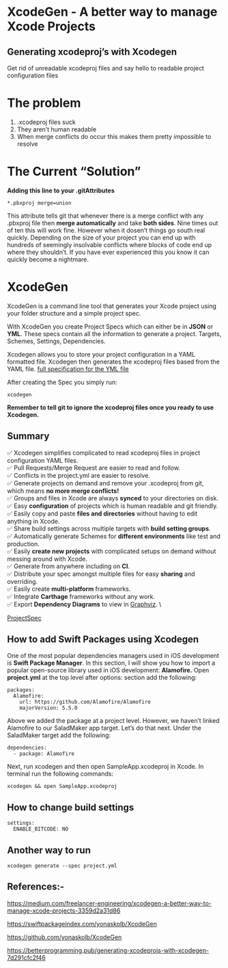 # XcodeGen - A better way to manage Xcode Projects
## Generating xcodeproj’s with Xcodegen
Get rid of unreadable xcodeproj files and say hello to readable project configuration files

# **The problem**
1. .xcodeproj files suck
2. They aren’t human readable
3. When merge conflicts do occur this makes them pretty impossible to resolve

# **The Current “Solution”**
**Adding this line to your .gitAttributes**
```
*.pbxproj merge=union
```
This attribute tells git that whenever there is a merge conflict with any .pbxproj file then **merge automatically** and take **both sides**.
Nine times out of ten this will work fine. However when it dosen’t things go south real quickly.
Depending on the size of your project you can end up with hundreds of seemingly insolvable conflicts where blocks of code end up where they shouldn’t. If you have ever experienced this you know it can quickly become a nightmare.

# XcodeGen

XcodeGen is a command line tool that generates your Xcode project using your folder structure and a simple project spec.

With XcodeGen you create Project Specs which can either be in **JSON** or **YML**. These specs contain all the information to generate a project. Targets, Schemes, Settings, Dependencies.

Xcodegen allows you to store your project configuration in a YAML formatted file. Xcodegen then generates the xcodeproj files based from the YAML file.
[full specification for the YML file](https://github.com/yonaskolb/XcodeGen/blob/master/Docs/ProjectSpec.md#options)

After creating the Spec you simply run:
```
xcodegen
```

**Remember to tell git to ignore the xcodeproj files once you ready to use Xcodegen.**

## Summary 
✅ Xcodegen simplifies complicated to read xcodeproj files in project configuration YAML files. \
✅ Pull Requests/Merge Request are easier to read and follow. \
✅ Conflicts in the project.yml are easier to resolve. \
✅ Generate projects on demand and remove your .xcodeproj from git, which means **no more merge conflicts!** \
✅ Groups and files in Xcode are always **synced** to your directories on disk. \
✅ Easy **configuration** of projects which is human readable and git friendly. \
✅ Easily copy and paste **files and directories** without having to edit anything in Xcode. \
✅ Share build settings across multiple targets with **build setting groups**. \
✅ Automatically generate Schemes for **different environments** like test and production. \
✅ Easily **create new projects** with complicated setups on demand without messing around with Xcode. \
✅ Generate from anywhere including on **CI**. \
✅ Distribute your spec amongst multiple files for easy **sharing** and overriding. \
✅ Easily create **multi-platform** frameworks. \
✅ Integrate **Carthage** frameworks without any work. \
✅ Export **Dependency Diagrams** to view in [Graphviz](https://www.graphviz.org/). \

[ProjectSpec](https://github.com/yonaskolb/XcodeGen/blob/master/Docs/ProjectSpec.md)


## How to add Swift Packages using Xcodegen

One of the most popular dependencies managers used in iOS development is **Swift Package Manager**.
In this section, I will show you how to import a popular open-source library used in iOS development: **Alamofire.**
Open **project.yml** at the top level after options: section add the following:

```
packages:
  Alamofire:
    url: https://github.com/Alamofire/Alamofire
    majorVersion: 5.5.0
```
Above we added the package at a project level. However, we haven’t linked Alamofire to our SaladMaker app target. Let’s do that next. Under the SaladMaker target add the following:

```
dependencies:
  - package: Alamofire
```
Next, run xcodegen and then open SampleApp.xcodeproj in Xcode. In terminal run the following commands:
```
xcodegen && open SampleApp.xcodeproj
```

## How to change build settings
```
settings:
  ENABLE_BITCODE: NO
```

## Another way to run
```
xcodegen generate --spec project.yml
```

## References:-

https://medium.com/freelancer-engineering/xcodegen-a-better-way-to-manage-xcode-projects-3359d2a31d86

https://swiftpackageindex.com/yonaskolb/XcodeGen

https://github.com/yonaskolb/XcodeGen

https://betterprogramming.pub/generating-xcodeprojs-with-xcodegen-7d291cfc2f46
